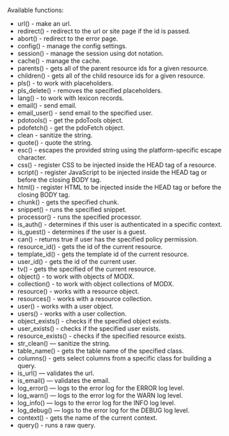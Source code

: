 Available functions:

* url() - make an url.
* redirect() - redirect to the url or site page if the id is passed.
* abort() - redirect to the error page.
* config() - manage the config settings.
* session() - manage the session using dot notation.
* cache() - manage the cache.
* parents() - gets all of the parent resource ids for a given resource. 
* children() - gets all of the child resource ids for a given resource.
* pls() - to work with placeholders.
* pls_delete() - removes the specified placeholders.
* lang() - to work with lexicon records.
* email() - send email.
* email_user() - send email to the specified user.
* pdotools() - get the pdoTools object.
* pdofetch() - get the pdoFetch object.
* clean - sanitize the string.
* quote() - quote the string.
* esc() - escapes the provided string using the platform-specific escape character.
* css() - register CSS to be injected inside the HEAD tag of a resource.
* script() - register JavaScript to be injected inside the HEAD tag or before the closing BODY tag.
* html() - register HTML to be injected inside the HEAD tag or before the closing BODY tag.
* chunk() - gets the specified chunk.
* snippet() - runs the specified snippet.
* processor() - runs the specified processor.
* is_auth() - determines if this user is authenticated in a specific context.
* is_guest() - determines if the user is a guest.
* can() - returns true if user has the specified policy permission.
* resource_id() - gets the id of the current resource. 
* template_id() - gets the template id of the current resource.
* user_id() - gets the id of the current user. 
* tv() - gets the specified of the current resource. 
* object() - to work with objects of MODX.
* collection() - to work with object collections of MODX.
* resource() - works with a resource object.
* resources() - works with a resource collection.
* user() - works with a user object.
* users() - works with a user collection.
* object_exists() - checks if the specified object exists.
* user_exists() - checks if the specified user exists.
* resource_exists() - checks if the specified resource exists.
* str_clean() — sanitize the string.
* table_name() - gets the table name of the specified class.
* columns() - gets select columns from a specific class for building a query.
* is_url() — validates the url.
* is_email() — validates the email.
* log_error() — logs to the error log for the ERROR log level.
* log_warn() — logs to the error log for the WARN log level.
* log_info() — logs to the error log for the INFO log level.
* log_debug() — logs to the error log for the DEBUG log level.
* context() - gets the name of the current context.
* query() - runs a raw query.
